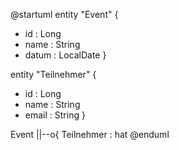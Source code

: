 @startuml
entity "Event" {
  * id : Long
  * name : String
  * datum : LocalDate
}

entity "Teilnehmer" {
  * id : Long
  * name : String
  * email : String
}

Event ||--o{ Teilnehmer : hat
@enduml
